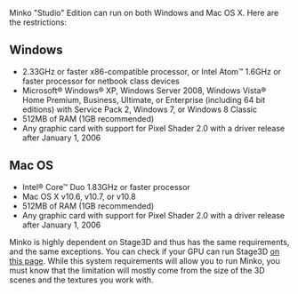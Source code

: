 Minko "Studio" Edition can run on both Windows and Mac OS X. Here are the restrictions:

Windows
-------

-   2.33GHz or faster x86-compatible processor, or Intel Atom™ 1.6GHz or faster processor for netbook class devices
-   Microsoft® Windows® XP, Windows Server 2008, Windows Vista® Home Premium, Business, Ultimate, or Enterprise (including 64 bit editions) with Service Pack 2, Windows 7, or Windows 8 Classic
-   512MB of RAM (1GB recommended)
-   Any graphic card with support for Pixel Shader 2.0 with a driver release after January 1, 2006

Mac OS
------

-   Intel® Core™ Duo 1.83GHz or faster processor
-   Mac OS X v10.6, v10.7, or v10.8
-   512MB of RAM (1GB recommended)
-   Any graphic card with support for Pixel Shader 2.0 with a driver release after January 1, 2006

Minko is highly dependent on Stage3D and thus has the same requirements, and the same exceptions. You can check if your GPU can run Stage3D [on this page](http://helpx.adobe.com/x-productkb/multi/stage3d-unsupported-chipsets-drivers-flash.html). While this system requirements will allow you to run Minko, you must know that the limitation will mostly come from the size of the 3D scenes and the textures you work with.

